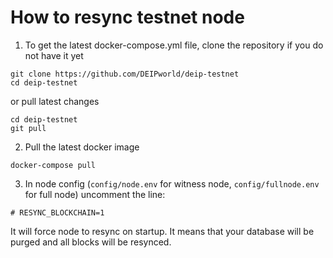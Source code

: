 # How to resync testnet node

1. To get the latest docker-compose.yml file, clone the repository if you do not have it yet
```
git clone https://github.com/DEIPworld/deip-testnet
cd deip-testnet
```
or pull latest changes
```
cd deip-testnet
git pull
```

2. Pull the latest docker image
```
docker-compose pull
```

3. In node config (`config/node.env` for witness node, `config/fullnode.env` for full node) uncomment the line:
```
# RESYNC_BLOCKCHAIN=1
```
It will force node to resync on startup. It means that your database will be purged and all blocks will be resynced.
